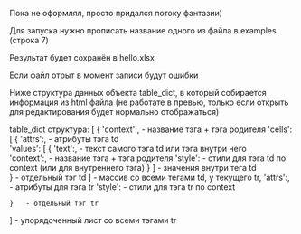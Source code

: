 Пока не оформлял, просто придался потоку фантазии) 

Для запуска нужно прописать название одного из файла в examples (строка 7)

Результат будет сохранён в hello.xlsx 

Если файл отрыт в момент записи будут ошибки



Ниже структура данных объекта table_dict, в который собирается информация из html файла
(не работате в превью, только если открыть для редактирования будет нормально отображаться) 


table_dict структура:
[
	{
		'context':, - название тэга + тэга родителя
		'cells': [
				{
					'attrs':, - атрибуты тэга td  
					'values': [
						    {
							'text':,    - текст самого тэга td или тэга внутри него  
							'context':, - название тэга + тэга родителя
							'style':    - стили для тэга td по context (или для внутреннего тэга)
						    }
						]   - значения внутри тега td					
				}   - отдельный тэг td
			]   - массив со всеми тегами td, у текущего tr,
		'attrs':,   - атрибуты для тэга tr
		'style':    - стили для тэга tr по context
	
	}   - отдельный тэг tr
]   - упорядоченный лист со всеми тэгами tr
